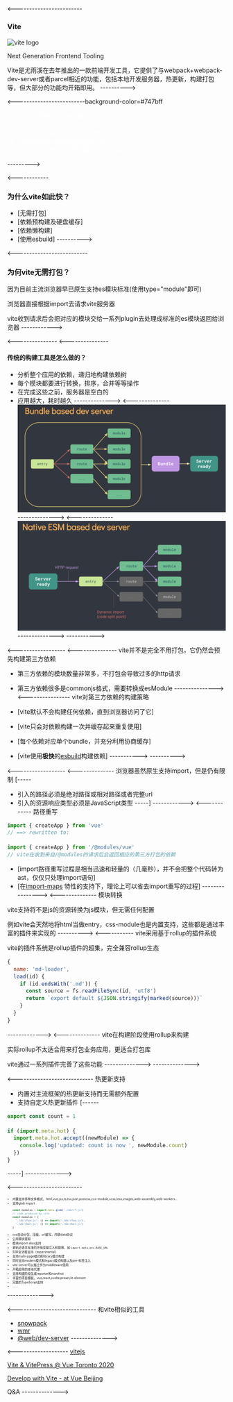 <------------------------
  ### Vite

  <img src="https://vitejs.dev/logo.svg" style="vertical-align:middle" width="100" alt="vite logo"></h3>

  Next Generation Frontend Tooling

  Vite是尤雨溪在去年推出的一款前端开发工具，它提供了与webpack+webpack-dev-server或者parcel相近的功能，包括本地开发服务器，热更新，构建打包等，但大部分的功能均开箱即用。
---------->

<-------------------------background-color=#747bff
  <div style="color: white">
  同传统的工具相比，vite显著的快⚡️

  * vite可以在s甚至ms内启动本地开发服务
  * vite的热更新可以在毫秒量级生效
  * vite生产构建时间也要显著小于webpack
  </div>
--------->

<------------
  ### 为什么vite如此快？

  * [无需打包]
  * [依赖预构建及硬盘缓存]
  * [依赖懒构建]
  * [使用esbuild]
---------->

<--------------------------
  ### 为何vite无需打包？

  因为目前主流浏览器早已原生支持es模块标准(使用type="module"即可)

  浏览器直接根据import去请求vite服务器

  vite收到请求后会把对应的模块交给一系列plugin去处理成标准的es模块返回给浏览器
------------>

<---------------
  <---------------
  #### 传统的构建工具是怎么做的？

  * 分析整个应用的依赖，递归地构建依赖树
  * 每个模块都要进行转换，排序，合并等等操作
  * 在完成这些之前，服务器是空白的
  * 应用越大，耗时越久
  -------------->
  <--------------
  ![](/src/vite/dev-server.jpg)
  -------------->
  <--------------
  ![](/src/vite/es-server.jpg)
  -------------->
----------->

<------------------
  <---------------
  vite并不是完全不用打包，它仍然会预先构建第三方依赖
  * 第三方依赖的模块数量非常多，不打包会导致过多的http请求
  * 第三方依赖很多是commonjs格式，需要转换成esModule
  --------------->
  <----------------
  vite对第三方依赖的构建策略

  * [vite默认不会构建任何依赖，直到浏览器访问了它]
  * [vite只会对依赖构建一次并缓存起来重复使用]
  * [每个依赖对应单个bundle，并充分利用协商缓存]
  * [vite使用**极快**的<a href="https://esbuild.github.io/">esbuild</a>构建依赖]
  ----------->
---------->

<------------------
  <--------------
  浏览器虽然原生支持import，但是仍有限制
  [-----
  * 引入的路径必须是绝对路径或相对路径或者完整url
  * 引入的资源响应类型必须是JavaScript类型
  -----]
  ------------>
  <------------
  路径重写

```javascript
import { createApp } from 'vue'
// ==> rewritten to:

import { createApp } from '/@modules/vue'
// vite在收到来自/@modules的请求后会返回相应的第三方打包的依赖
```
  * [import路径重写过程是相当迅速和轻量的（几毫秒），并不会把整个代码转为ast，仅仅只处理import语句]
  * [在<a href="https://github.com/WICG/import-maps" target="_blank">import-maps</a> 特性的支持下，理论上可以省去import重写的过程]
  ---------------->
  <--------------
  模块转换

  vite支持将不是js的资源转换为js模块，但无需任何配置

  例如vite会天然地将html当做entry，css-module也是内置支持，这些都是通过丰富的插件来实现的
  ---------->
  <-----------
  vite采用基于rollup的插件系统

  vite的插件系统是rollup插件的超集，完全兼容rollup生态 

```javascript
{
  name: 'md-loader',
  load(id) {
    if (id.endsWith('.md')) {
      const source = fs.readFileSync(id, 'utf8')
      return `export default ${JSON.stringify(marked(source))}`
    }
  }
}
```

  ------------->
  <--------------
  vite在构建阶段使用rollup来构建

  实际rollup不太适合用来打包业务应用，更适合打包库

  vite通过一系列插件完善了这些功能
  -------------->
-------------->

<----------------------------
  热更新支持

  * 内置对主流框架的热更新支持而无需额外配置
  * 支持自定义热更新插件
  [------
```javascript
export const count = 1

if (import.meta.hot) {
  import.meta.hot.accept((newModule) => {
    console.log('updated: count is now ', newModule.count)
  })
}
```
  -----]
-------------->

<------------------------
  <ul style="zoom: .5">
    <li>内置支持多种文件格式，html,vue,jsx,ts,tsx,json,postcss,css-module,scss,less,images,web-assembly,web-workers...</li>
    <li>
      支持glob import

```javascript
const modules = import.meta.glob('./dir/*.js')
// code produced by vite
const modules = {
  './dir/foo.js': () => import('./dir/foo.js'),
  './dir/bar.js': () => import('./dir/bar.js')
}
```

  </li>
  <li>css自动分包，压缩，url重写，内联data协议</li>
  <li>公用模块提取</li>
  <li>模块import alias支持</li>
  <li>更贴近语言标准的环境变量注入和替换，如 <code>import.meta.env.BASE_URL</code></li>
  <li>SSR全流程支持（experimental）</li>
  <li>支持multi-page模式和library模式构建</li>
  <li>同时支持modern模式和legacy模式构建以及pre-标签注入</li>
  <li>vite server可以独立作为middleware使用</li>
  <li>开箱即用的本地代理</li>
  <li>支持构建阶段生成reporter和manifest</li>
  <li>丰富的项目模板，vue,react,svelte,preact,lit-element</li>
  <li>完整的TypeScript支持</li>
  <li>......</li>
  </ul>
-------------->

<-----------------------------
和vite相似的工具

* <a href="https://www.snowpack.dev/">snowpack</a>
* <a href="https://github.com/preactjs/wmr">wmr</a>
* <a href="https://modern-web.dev/docs/dev-server/overview/">@web/dev-server</a>
-------------->

<-------------------
<a href="https://vitejs.dev/">vitejs</a>

<a href="https://docs.google.com/presentation/d/1X1hrFw18v67bEniTPpaI_DBulLdkKNFEc_3nVEm95mM">Vite & VitePress @ Vue Toronto 2020</a>

<a href="https://antfu.me/posts/vue-beijing-2021">Develop with Vite - at Vue Beijing</a>

Q&A
-------------->
